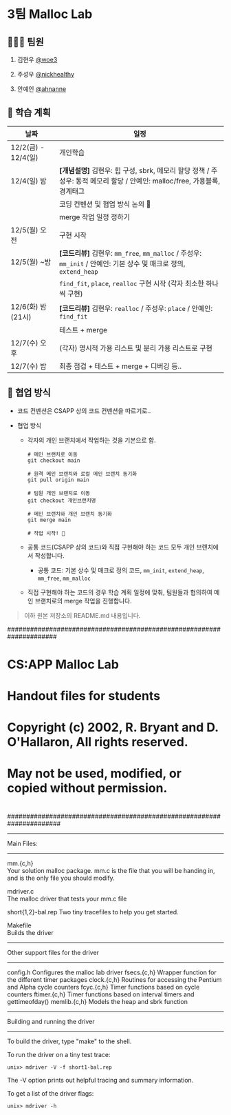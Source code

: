 # 3팀 Malloc Lab

## 🧚🏻‍♂️ 팀원

1. 김현우 [@woe3](https://github.com/woe3)

2. 주성우 [@nickhealthy](https://github.com/nickhealthy)

3. 안예인 [@ahnanne](https://github.com/ahnanne)

## 📘 학습 계획

|날짜|일정|
|------|---|
|12/2(금) - 12/4(일)|개인학습|
|12/4(일) 밤|<b>[개념설명]</b> 김현우: 힙 구성, sbrk, 메모리 할당 정책 / 주성우: 동적 메모리 할당 / 안예인: malloc/free, 가용블록, 경계태그|
||코딩 컨벤션 및 협업 방식 논의 🤔|
||merge 작업 일정 정하기|
|12/5(월) 오전|구현 시작|
|12/5(월) ~밤|<b>[코드리뷰]</b> 김현우: `mm_free`, `mm_malloc` / 주성우: `mm_init` / 안예인: 기본 상수 및 매크로 정의, `extend_heap`|
||`find_fit`, `place`, `realloc` 구현 시작 (각자 최소한 하나씩 구현)|
|12/6(화) 밤(21시)|<b>[코드리뷰]</b> 김현우: `realloc` / 주성우: `place` / 안예인: `find_fit`|
||테스트 + merge
|12/7(수) 오후|(각자) 명시적 가용 리스트 및 분리 가용 리스트로 구현|
|12/7(수) 밤|최종 점검 + 테스트 + merge + 디버깅 등..|

## 🥪 협업 방식

- 코드 컨벤션은 CSAPP 상의 코드 컨벤션을 따르기로..

- 협업 방식

  - 각자의 개인 브랜치에서 작업하는 것을 기본으로 함.

	```
	# 메인 브랜치로 이동
	git checkout main

	# 원격 메인 브랜치와 로컬 메인 브랜치 동기화
	git pull origin main

	# 팀원 개인 브랜치로 이동
	git checkout 개인브랜치명

	# 메인 브랜치와 개인 브랜치 동기화
	git merge main

	# 작업 시작! 🙌
	```

  - 공통 코드(CSAPP 상의 코드)와 직접 구현해야 하는 코드 모두 개인 브랜치에서 작성합니다.

    - 공통 코드: 기본 상수 및 매크로 정의 코드, `mm_init`, `extend_heap`, `mm_free`, `mm_malloc`

  - 직접 구현해야 하는 코드의 경우 학습 계획 일정에 맞춰, 팀원들과 협의하여 메인 브랜치로의 merge 작업을 진행합니다.

> 이하 원본 저장소의 README.md 내용입니다.

#####################################################################
# CS:APP Malloc Lab
# Handout files for students
#
# Copyright (c) 2002, R. Bryant and D. O'Hallaron, All rights reserved.
# May not be used, modified, or copied without permission.
#
######################################################################

***********
Main Files:
***********

mm.{c,h}	
	Your solution malloc package. mm.c is the file that you
	will be handing in, and is the only file you should modify.

mdriver.c	
	The malloc driver that tests your mm.c file

short{1,2}-bal.rep
	Two tiny tracefiles to help you get started. 

Makefile	
	Builds the driver

**********************************
Other support files for the driver
**********************************

config.h	Configures the malloc lab driver
fsecs.{c,h}	Wrapper function for the different timer packages
clock.{c,h}	Routines for accessing the Pentium and Alpha cycle counters
fcyc.{c,h}	Timer functions based on cycle counters
ftimer.{c,h}	Timer functions based on interval timers and gettimeofday()
memlib.{c,h}	Models the heap and sbrk function

*******************************
Building and running the driver
*******************************
To build the driver, type "make" to the shell.

To run the driver on a tiny test trace:

	unix> mdriver -V -f short1-bal.rep

The -V option prints out helpful tracing and summary information.

To get a list of the driver flags:

	unix> mdriver -h

